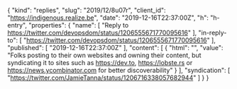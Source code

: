 {
  "kind": "replies",
  "slug": "2019/12/8u07r",
  "client_id": "https://indigenous.realize.be",
  "date": "2019-12-16T22:37:00Z",
  "h": "h-entry",
  "properties": {
    "name": [
      "Reply to https://twitter.com/devopsdom/status/1206555671770095616"
    ],
    "in-reply-to": [
      "https://twitter.com/devopsdom/status/1206555671770095616"
    ],
    "published": [
      "2019-12-16T22:37:00Z"
    ],
    "content": [
      {
        "html": "",
        "value": "Folks posting to their own websites and owning their content, but syndicating it to sites such as https://dev.to, https://lobste.rs or https://news.ycombinator.com for better discoverability"
      }
    ],
    "syndication": [
      "https://twitter.com/JamieTanna/status/1206716338057682944"
    ]
  }
}
